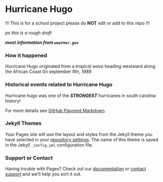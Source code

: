 # Hurricane Hugo

!!! This is for a school project please do **NOT** edit or add to this repo !!!

_ps this is a rough draft_

**_most information from `weather.gov`_**

### How it happened

Hurricane Hugo originated from a _tropical wave_ heading westward along the African Coast 0n september 9th, 1989

### Historical events related to Hurricane Hugo

Hurricane hugo was one of the **_STRONGEST_** hurricanes in south carolina history!

For more details see [GitHub Flavored Markdown](https://guides.github.com/features/mastering-markdown/).

### Jekyll Themes

Your Pages site will use the layout and styles from the Jekyll theme you have selected in your [repository settings](https://github.com/Scientistexe/thisisforaschoolprojectlol/settings/pages). The name of this theme is saved in the Jekyll `_config.yml` configuration file.

### Support or Contact

Having trouble with Pages? Check out our [documentation](https://docs.github.com/categories/github-pages-basics/) or [contact support](https://support.github.com/contact) and we’ll help you sort it out.
